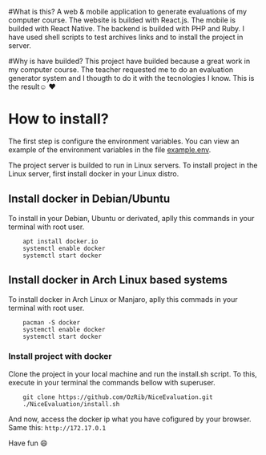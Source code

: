 #What is this?
A web & mobile application to generate evaluations of my computer course.
The website is builded with React.js.
The mobile is builded with React Native.
The backend is builded with PHP and Ruby.
I have used shell scripts to test archives links and to install the project in server. 

#Why is have builded?
This project have builded because a great work in  my computer course. 
The teacher requested me to do an evaluation generator system and I thougth to do it with the tecnologies I know.
This is the result☺️ ❤️

# How to install?
The first step is configure the environment variables.
You can view an example of the environment variables in the file 
[example.env](https://github.com/OzRib/NiceEvaluation/blob/master/example.env).

The project server is builded to run in Linux servers.
To install project in the Linux server, first install docker in your Linux distro.

## Install docker in Debian/Ubuntu
To install in your Debian, Ubuntu or derivated, aplly this commands in your terminal with root user.

```
	apt install docker.io
	systemctl enable docker
	systemctl start docker
```

## Install docker in Arch Linux based systems
To install docker in Arch Linux or Manjaro, aplly this commads in your terminal with root user.

```
	pacman -S docker
	systemctl enable docker
	systemctl start docker	
```

### Install project with docker
Clone the project in your local machine and run the install.sh script.
To this, execute in your terminal the commands bellow with superuser.

```
	git clone https://github.com/OzRib/NiceEvaluation.git
	./NiceEvaluation/install.sh
```

And now, access the docker ip what you have cofigured by your browser.
Same this: `http://172.17.0.1`

Have fun 😄
